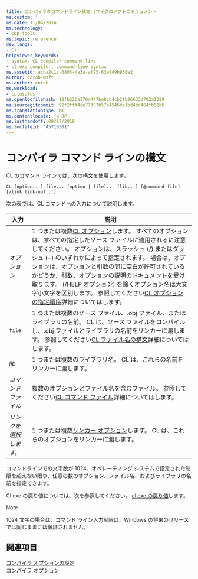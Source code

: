 ```yaml
---
title: コンパイラのコマンドライン構文 |マイクロソフトのドキュメント
ms.custom: ''
ms.date: 11/04/2016
ms.technology:
- cpp-tools
ms.topic: reference
dev_langs:
- C++
helpviewer_keywords:
- syntax, CL compiler command line
- cl.exe compiler, command-line syntax
ms.assetid: acba2c1c-0803-4a3a-af25-63e849b930a2
author: corob-msft
ms.author: corob
ms.workload:
- cplusplus
ms.openlocfilehash: 18fb22ba370a447be8cb4cb2fb96633d702a1089
ms.sourcegitcommit: 92f2fff4ce77387b57a4546de1bd4bd464fb51b6
ms.translationtype: MT
ms.contentlocale: ja-JP
ms.lasthandoff: 09/17/2018
ms.locfileid: "45710301"
---
```

# <a name="compiler-command-line-syntax"></a>コンパイラ コマンド ラインの構文

CL のコマンド ラインでは、次の構文を使用します。

```
CL [option...] file... [option | file]... [lib...] [@command-file] [/link link-opt...]
```

次の表では、CL コマンドへの入力について説明します。

|入力|説明|
|-----------|-------------|
|*オプション*|1 つまたは複数[CL オプション](../../build/reference/compiler-options.md)します。 すべてのオプションは、すべての指定したソース ファイルに適用されるに注意してください。 オプションは、スラッシュ (/) またはダッシュ (-) のいずれかによって指定されます。 場合は、オプションは、オプションと引数の間に空白が許可されているかどうか、引数、オプションの説明のドキュメントを受け取ります。 (/HELP オプション) を除くオプション名は大文字小文字を区別します。 参照してください[CL オプションの指定順序](../../build/reference/order-of-cl-options.md)詳細についてはします。|
|`file`|1 つまたは複数のソース ファイル、.obj ファイル、またはライブラリの名前。 CL は、ソース ファイルをコンパイルし、.obj ファイルとライブラリの名前をリンカーに渡します。 参照してください[CL ファイル名の構文](../../build/reference/cl-filename-syntax.md)詳細についてはします。|
|*lib*|1 つまたは複数のライブラリ名。 CL は、これらの名前をリンカーに渡します。|
|*コマンド ファイル*|複数のオプションとファイル名を含むファイル。 参照してください[CL コマンド ファイル](../../build/reference/cl-command-files.md)詳細についてはします。|
|*リンクを選択します。*|1 つまたは複数[リンカー オプション](../../build/reference/linker-options.md)します。 CL は、これらのオプションをリンカーに渡します。|

コマンドラインでの文字数が 1024、オペレーティング システムで指定された制限を超えない限り、任意の数のオプション、ファイル名、およびライブラリの名前を指定できます。

Cl.exe の戻り値については、次を参照してください。 [cl.exe の戻り値](../../build/reference/return-value-of-cl-exe.md)します。

> [!NOTE]
>  1024 文字の場合は、コマンド ライン入力制限は、Windows の将来のリリースでは同じままには保証されません。

## <a name="see-also"></a>関連項目

[コンパイラ オプションの設定](../../build/reference/setting-compiler-options.md)<br/>
[コンパイラ オプション](../../build/reference/compiler-options.md)